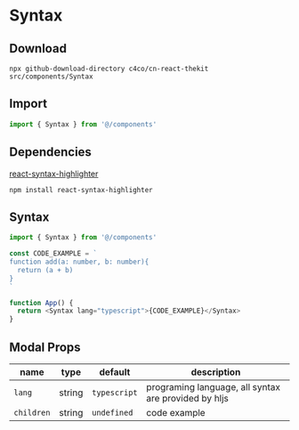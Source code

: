 # Syntax

## Download

```
npx github-download-directory c4co/cn-react-thekit src/components/Syntax
```

## Import

```typescript
import { Syntax } from '@/components'
```

## Dependencies

[react-syntax-highlighter](https://github.com/react-syntax-highlighter/react-syntax-highlighter)

```
npm install react-syntax-highlighter
```

## Syntax

```typescript
import { Syntax } from '@/components'

const CODE_EXAMPLE = `
function add(a: number, b: number){
  return (a + b)
}
`

function App() {
  return <Syntax lang="typescript">{CODE_EXAMPLE}</Syntax>
}
```

## Modal Props

| name       | type   | default      | description                                          |
| ---------- | ------ | ------------ | ---------------------------------------------------- |
| `lang`     | string | `typescript` | programing language, all syntax are provided by hljs |
| `children` | string | `undefined`  | code example                                         |
